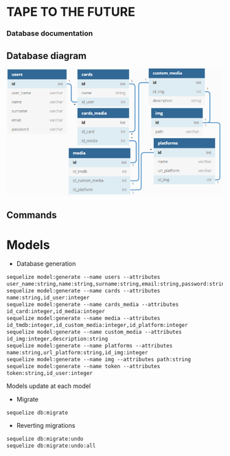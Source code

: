 # TAPE TO THE FUTURE

### Database documentation


## Database diagram

![Diagram database](./img/diagram_database.png)

## Commands

# Models 

- Database generation

```
sequelize model:generate --name users --attributes user_name:string,name:string,surname:string,email:string,password:string
sequelize model:generate --name cards --attributes name:string,id_user:integer
sequelize model:generate --name cards_media --attributes id_card:integer,id_media:integer
sequelize model:generate --name media --attributes id_tmdb:integer,id_custom_media:integer,id_platform:integer
sequelize model:generate --name custom_media --attributes id_img:integer,description:string
sequelize model:generate --name platforms --attributes name:string,url_platform:string,id_img:integer
sequelize model:generate --name img --attributes path:string
sequelize model:generate --name token --attributes token:string,id_user:integer
```

Models update at each model

- Migrate
```
sequelize db:migrate
```

- Reverting migrations
```
sequelize db:migrate:undo
sequelize db:migrate:undo:all
```